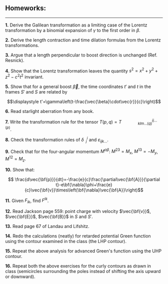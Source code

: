 ## Homeworks:
---

**1.**  Derive the Galilean transformation as a limiting case of the Lorentz transformation by a binomial expansion of $\gamma$ to the first order in $\beta$.

**2.**  Derive the length contraction and time dilation formulas from the Lorentz transformations.

**3.**  Argue that a length perpendicular to boost direction is unchanged (Ref. Resnick).

**4.**  Show that the Lorentz transformation leaves the quantity $s^2=x^2+y^2+z^2-c^2t^2$ invariant.

**5.**  Show that for a general boost $\vec{\beta}$, the time coordinates $t'$ and $t$ in the frames $S'$ and $S$ are related by

$$\displaystyle t'=\gamma\left(t-\frac{\vec{\beta}\cdot\vec{r}}{c}\right)$$

**6.**  Read starlight aberration from any book.

**7.**  Write the transformation rule for the tensor $T(p, q)=T^{ij...(p)}_{\ \ \ \ \ \ \ \ \ \ \ \ \ \ \ \ klm...(q)}$.

**8.**  Check the transformation rules of $\delta^{i} _{\ \ j}$ and $\varepsilon _{ijk...}$.

**9.** Check that for the four-angular momentum $M^{\alpha\beta}$: $M^{23}=M_x$, $M^{13}=-M_y$, $M^{12}=M_z$.

**10.**  Show that:

$$ \frac{d\vec{\bf{p}}}{dt}=-\frac{e}{c}\frac{\partial\vec{\bf{A}}}{\partial t}-e\bf{\nabla}\phi+\frac{e}{c}\vec{\bf{v}}\times\left(\bf{\nabla}\vec{\bf{A}}\right)$$

**11.**  Given $F_{ik}$, find $F^{ik}$.

**12.**  Read Jackson page 559: point charge with velocity $\vec{\bf{v}}$, $\vec{\bf{E}}$, $\vec{\bf{B}}$ in $S$ and $S'$.

**13.**  Read page 67 of Landau and Lifshitz.

**14.**  Redo the calculations (neatly) for retarded potential Green function using the contour examined in the class (the LHP contour).

**15.**  Repeat the above analysis for advanced Green's function using the UHP contour.

**16.**  Repeat both the above exercises for the curly contours as drawn in class (semicircles surrounding the poles instead of shifting the axis upward or downward).
